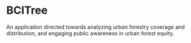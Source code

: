 # BCITree
An application directed towards analyzing urban forestry coverage and distribution, and engaging public awareness in urban forest equity.
